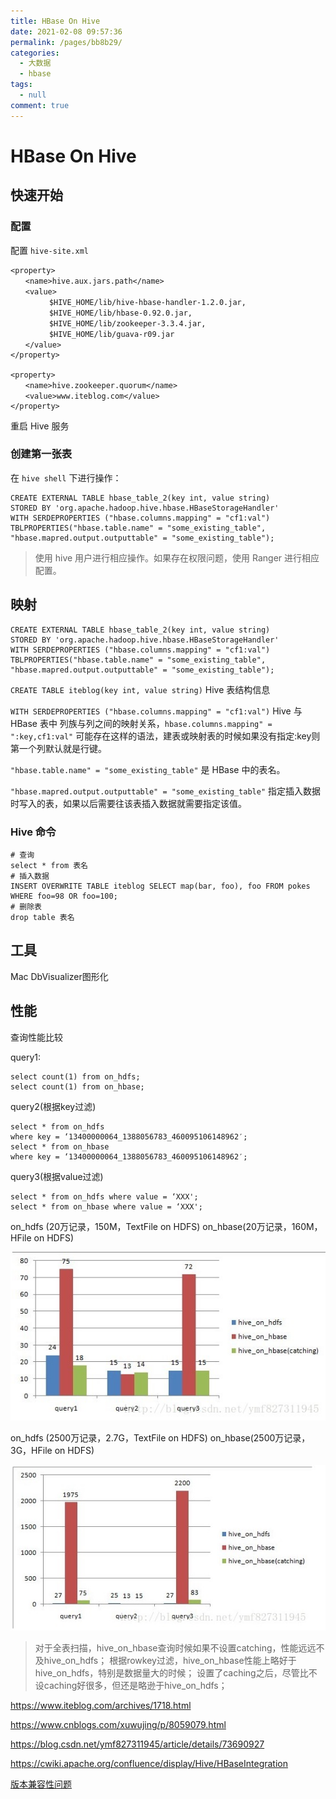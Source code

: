 ```yaml
---
title: HBase On Hive
date: 2021-02-08 09:57:36
permalink: /pages/bb8b29/
categories: 
  - 大数据
  - hbase
tags: 
  - null
comment: true
---
```

# HBase On Hive

## 快速开始

### 配置

配置 `hive-site.xml` 

```
<property>  
　　<name>hive.aux.jars.path</name>  
　　<value>
　　　　  $HIVE_HOME/lib/hive-hbase-handler-1.2.0.jar,
　　　　  $HIVE_HOME/lib/hbase-0.92.0.jar,
　　　　  $HIVE_HOME/lib/zookeeper-3.3.4.jar,
　　　　  $HIVE_HOME/lib/guava-r09.jar
　　</value>  
</property> 
 
<property>  
　　<name>hive.zookeeper.quorum</name>  
　　<value>www.iteblog.com</value>  
</property>
```

重启 Hive 服务

### 创建第一张表

在 `hive shell` 下进行操作：

```shell
CREATE EXTERNAL TABLE hbase_table_2(key int, value string) 
STORED BY 'org.apache.hadoop.hive.hbase.HBaseStorageHandler'
WITH SERDEPROPERTIES ("hbase.columns.mapping" = "cf1:val")
TBLPROPERTIES("hbase.table.name" = "some_existing_table", "hbase.mapred.output.outputtable" = "some_existing_table");
```

> 使用 hive 用户进行相应操作。如果存在权限问题，使用 Ranger 进行相应配置。

## 映射

```shell
CREATE EXTERNAL TABLE hbase_table_2(key int, value string) 
STORED BY 'org.apache.hadoop.hive.hbase.HBaseStorageHandler'
WITH SERDEPROPERTIES ("hbase.columns.mapping" = "cf1:val")
TBLPROPERTIES("hbase.table.name" = "some_existing_table", "hbase.mapred.output.outputtable" = "some_existing_table");
```

`CREATE TABLE iteblog(key int, value string)`  Hive 表结构信息

 `WITH SERDEPROPERTIES ("hbase.columns.mapping" = "cf1:val")`  Hive 与 HBase 表中 列族与列之间的映射关系，`hbase.columns.mapping" = ":key,cf1:val"`  可能存在这样的语法，建表或映射表的时候如果没有指定:key则第一个列默认就是行键。

`"hbase.table.name" = "some_existing_table"` 是 HBase 中的表名。

`"hbase.mapred.output.outputtable" = "some_existing_table"` 指定插入数据时写入的表，如果以后需要往该表插入数据就需要指定该值。

### Hive 命令

```shell
# 查询
select * from 表名
# 插入数据
INSERT OVERWRITE TABLE iteblog SELECT map(bar, foo), foo FROM pokes 
WHERE foo=98 OR foo=100;
# 删除表
drop table 表名
```

## 工具

Mac DbVisualizer图形化

## 性能

查询性能比较 

query1:

```
select count(1) from on_hdfs;
select count(1) from on_hbase;
```

query2(根据key过滤)

```
select * from on_hdfs
where key = ‘13400000064_1388056783_460095106148962′;
select * from on_hbase
where key = ‘13400000064_1388056783_460095106148962′;
```

query3(根据value过滤)

```
select * from on_hdfs where value = ‘XXX';
select * from on_hbase where value = ‘XXX';
```

on_hdfs (20万记录，150M，TextFile on HDFS) 
on_hbase(20万记录，160M，HFile on HDFS) 

![image-20190423155620701](assets/image-20190423155620701.png)

on_hdfs (2500万记录，2.7G，TextFile on HDFS) 
on_hbase(2500万记录，3G，HFile on HDFS) 

![image-20190423155648834](assets/image-20190423155648834.png)

> 对于全表扫描，hive_on_hbase查询时候如果不设置catching，性能远远不及hive_on_hdfs； 根据rowkey过滤，hive_on_hbase性能上略好于hive_on_hdfs，特别是数据量大的时候； 设置了caching之后，尽管比不设caching好很多，但还是略逊于hive_on_hdfs；

https://www.iteblog.com/archives/1718.html

https://www.cnblogs.com/xuwujing/p/8059079.html

https://blog.csdn.net/ymf827311945/article/details/73690927

https://cwiki.apache.org/confluence/display/Hive/HBaseIntegration

[版本兼容性问题](https://blog.csdn.net/u010376788/article/details/50890622)


